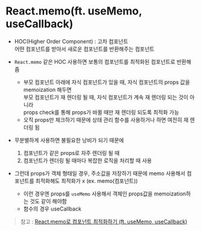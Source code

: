 # React.memo(ft. useMemo, useCallback)

* HOC(Higher Order Component) : 고차 컴포넌트   
어떤 컴포넌트를 받아서 새로운 컴포넌트를 반환해주는 컴포넌트

* `React.memo` 같은 HOC 사용하면 보통의 컴포넌트를 최적화된 컴포넌트로 반환해줌
    * 부모 컴포넌트 아래에 자식 컴포넌트가 있을 때, 자식 컴포넌트의 props 값을 memoization 해두면   
    부모 컴포넌트가 재 렌더링 될 때, 자식 컴포넌트가 계속 재 렌더링 되는 것이 아니라   
    props check를 통해 props가 바뀔 때만 재 렌더링 되도록 최적화 가능
    * 오직 props만 체크하기 때문에 상태 관리 함수를 사용하거나 하면 여전히 재 렌더링 됨   
  
* 무분별하게 사용하면 불필요한 낭비가 되기 때문에   
  1) 컴포넌트가 같은 props로 자주 렌더링 될 때
  2) 컴포넌트가 렌더링 될 때마다 복잡한 로직을 처리할 때 사용
  
* 그런데 props가 객체 형태일 경우, 주소값을 저장하기 때문에 memo 사용해서 컴포넌트를 최적화해도 최적화가 x (ex. memo(컴포넌트))
    * 이런 경우엔 props를 `useMemo` 사용해서 객체인 props값을 memoization하는 것도 같이 해야함
    * 함수의 경우 useCallback
     
    
> 참고 : [React.memo로 컴포넌트 최적화하기 (ft. useMemo, useCallback)](https://www.youtube.com/watch?v=oqUgcxwrnSY)
